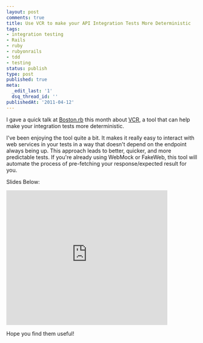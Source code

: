 ```yaml
---
layout: post
comments: true
title: Use VCR to make your API Integration Tests More Deterministic
tags:
- integration testing
- Rails
- ruby
- rubyonrails
- tdd
- testing
status: publish
type: post
published: true
meta:
  _edit_last: '1'
  dsq_thread_id: ''
publishedAt: '2011-04-12'
---
```


I gave a quick talk at <a href="https://bostonrb.org">Boston.rb</a> this month about <a href="https://github.com/myronmarston/vcr">VCR</a>, a tool that can help make your integration tests more deterministic.

I've been enjoying the tool quite a bit. It makes it really easy to interact with web services in your tests in a way that doesn't depend on the endpoint always being up. This approach leads to better, quicker, and more predictable tests. If you're already using WebMock or FakeWeb, this tool will automate the process of pre-fetching your response/expected result for you.

Slides Below:

<iframe src="https://www.slideshare.net/slideshow/embed_code/7606987" width="425" height="355" frameborder="0" marginwidth="0" marginheight="0" scrolling="no"></iframe>


Hope you find them useful!
